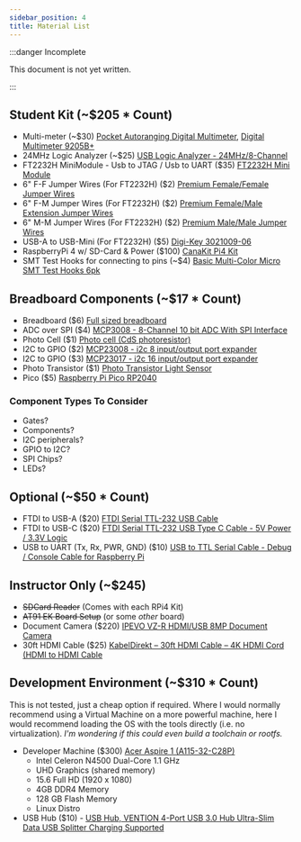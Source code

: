 ```yaml
---
sidebar_position: 4
title: Material List
---
```


:::danger Incomplete

This document is not yet written.

:::

## Student Kit (~$205 * Count)

- Multi-meter (~$30) [Pocket Autoranging Digital Multimeter](https://www.adafruit.com/product/850), [Digital Multimeter 9205B+](https://www.adafruit.com/product/2034)
- 24MHz Logic Analyzer (~$25) [USB Logic Analyzer - 24MHz/8-Channel](https://www.sparkfun.com/products/15033)
- FT2232H MiniModule - Usb to JTAG / Usb to UART ($35) [FT2232H Mini Module](https://www.digikey.com/en/products/detail/ftdi-future-technology-devices-international-ltd/FT2232H-MINI-MODULE/2027252)
- 6" F-F Jumper Wires (For FT2232H) ($2) [Premium Female/Female Jumper Wires](https://www.adafruit.com/product/1950)
- 6" F-M Jumper Wires (For FT2232H) ($2) [Premium Female/Male Extension Jumper Wires](https://www.adafruit.com/product/1954)
- 6" M-M Jumper Wires (For FT2232H) ($2) [Premium Male/Male Jumper Wires](https://www.adafruit.com/product/1957)
- USB-A to USB-Mini (For FT2232H) ($5) [Digi-Key 3021009-06](https://www.digikey.com/en/products/detail/qualtek/3021009-06/1531292)
- RaspberryPi 4 w/ SD-Card & Power ($100) [CanaKit Pi4 Kit](https://www.canakit.com/raspberry-pi-4-starter-kit.html)
- SMT Test Hooks for connecting to pins (~$4) [Basic Multi-Color Micro SMT Test Hooks 6pk](https://www.adafruit.com/product/4322)

## Breadboard Components (~$17 * Count)

- Breadboard ($6) [Full sized breadboard](https://www.adafruit.com/product/239)
- ADC over SPI ($4) [MCP3008 - 8-Channel 10 bit ADC With SPI Interface](https://www.adafruit.com/product/856)
- Photo Cell ($1) [Photo cell (CdS photoresistor)](https://www.adafruit.com/product/161)
- I2C to GPIO ($2) [MCP23008 - i2c 8 input/output port expander](https://www.adafruit.com/product/593)
- I2C to GPIO ($3) [MCP23017 - i2c 16 input/output port expander](https://www.adafruit.com/product/732)
- Photo Transistor ($1) [Photo Transistor Light Sensor](https://www.adafruit.com/product/2831)
- Pico ($5) [Raspberry Pi Pico RP2040](https://www.adafruit.com/product/4864)

### Component Types To Consider

- Gates?
- Components?
- I2C peripherals?
- GPIO to I2C?
- SPI Chips?
- LEDs?

## Optional (~$50 * Count)

- FTDI to USB-A ($20) [FTDI Serial TTL-232 USB Cable](https://www.adafruit.com/product/70)
- FTDI to USB-C ($20) [FTDI Serial TTL-232 USB Type C Cable - 5V Power / 3.3V Logic](https://www.adafruit.com/product/4364)
- USB to UART (Tx, Rx, PWR, GND) ($10) [USB to TTL Serial Cable - Debug / Console Cable for Raspberry Pi](https://www.adafruit.com/product/954)

## Instructor Only (~$245)

- ~~SDCard Reader~~ (Comes with each RPi4 Kit)
- ~~AT91 EK Board Setup~~ (or some *other* board)
- Document Camera ($220) [IPEVO VZ-R HDMI/USB 8MP Document Camera](https://store.ipevo.com/IPEVO-VZ-R-HDMIUSB-8MP-Document-Camera_p_22.html)
- 30ft HDMI Cable ($25) [KabelDirekt – 30ft HDMI Cable – 4K HDMI Cord (HDMI to HDMI Cable](https://www.amazon.com/Cable-supports-FullHD-Ethernet-KabelDirekt/dp/B00DI8929Q)
## Development Environment (~$310 * Count)

This is not tested, just a cheap option if required. Where I would normally recommend using a Virtual Machine on a more powerful machine, here I would recommend loading the OS with the tools directly (i.e. no virtualization). *I'm wondering if this could even build a toolchain or rootfs.*

- Developer Machine ($300) [Acer Aspire 1 (A115-32-C28P)](https://www.acer.com/ac/en/US/content/series/aspire1)
  - Intel Celeron N4500 Dual-Core 1.1 GHz
  - UHD Graphics (shared memory)
  - 15.6 Full HD (1920 x 1080)
  - 4GB DDR4 Memory
  - 128 GB Flash Memory
  - Linux Distro
- USB Hub ($10) - [USB Hub, VENTION 4-Port USB 3.0 Hub Ultra-Slim Data USB Splitter Charging Supported](https://www.amazon.com/Hub%EF%BC%8CVENTION-Ultra-Slim-Splitter-Supported-Compatible/dp/B08GY3GKRC)
